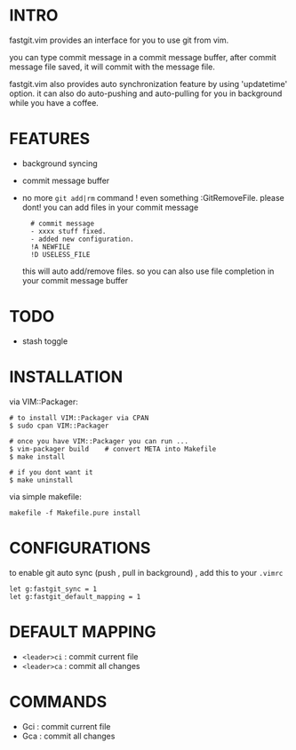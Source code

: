 

INTRO
=====
fastgit.vim provides an interface for you to use git from vim.

you can type commit message in a commit message buffer, after commit message
file saved, it will commit with the message file.

fastgit.vim also provides auto synchronization feature by using 'updatetime'
option. it can also do auto-pushing and auto-pulling for
you in background while you have a coffee.

FEATURES
========

- background syncing
- commit message buffer
- no more `git add|rm` command ! even something :GitRemoveFile. please dont!
    you can add files in your commit message

        # commit message
        - xxxx stuff fixed.
        - added new configuration.
        !A NEWFILE
        !D USELESS_FILE

    this will auto add/remove files. so you can also use file completion in
    your commit message buffer

TODO
====

- stash toggle

INSTALLATION
============

via VIM::Packager:

    # to install VIM::Packager via CPAN
    $ sudo cpan VIM::Packager

    # once you have VIM::Packager you can run ... 
    $ vim-packager build    # convert META into Makefile
    $ make install

    # if you dont want it
    $ make uninstall

via simple makefile:

    makefile -f Makefile.pure install

CONFIGURATIONS
==============

to enable git auto sync (push , pull in background) , add this to your `.vimrc`

    let g:fastgit_sync = 1
    let g:fastgit_default_mapping = 1

DEFAULT MAPPING
===============

- `<leader>ci` : commit current file
- `<leader>ca` : commit all changes

COMMANDS
========

- Gci   : commit current file
- Gca  : commit all changes

